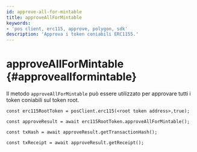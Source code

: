 ```yaml
---
id: approve-all-for-mintable
title: approveAllForMintable
keywords:
- 'pos client, erc115, approve, polygon, sdk'
description: 'Approva i token coniabili ERC1155.'
---
```


# approveAllForMintable {#approveallformintable}

Il metodo `approveAllForMintable` può essere utilizzato per approvare tutti i token coniabili sul token root.

```
const erc115RootToken = posClient.erc115(<root token address>,true);

const approveResult = await erc115RootToken.approveAllForMintable();

const txHash = await approveResult.getTransactionHash();

const txReceipt = await approveResult.getReceipt();

```
